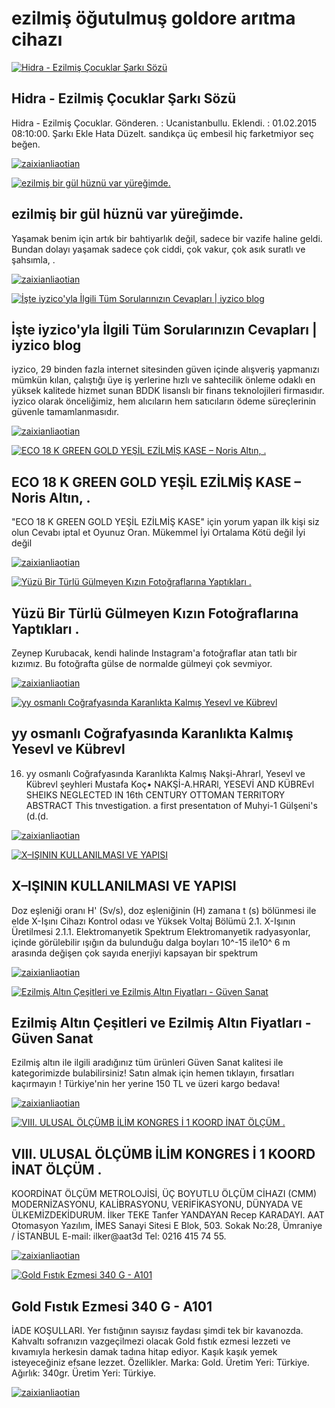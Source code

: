 # ezilmiş öğutulmuş goldore arıtma cihazı
<a href="https://mnn.zoosnet.net/LR/Chatpre.aspx?id=MNN94995150&p=https://topgrinding.com/" target="_blank">![Hidra - Ezilmiş Çocuklar Şarkı Sözü](https://github.com/technlg/images/blob/main/18.jpg)</a>
## Hidra - Ezilmiş Çocuklar Şarkı Sözü
Hidra - Ezilmiş Çocuklar. Gönderen. : Ucanistanbullu. Eklendi. : 01.02.2015 08:10:00. Şarkı Ekle Hata Düzelt. sandıkça üç embesil hiç farketmiyor seç beğen.
<a href="https://mnn.zoosnet.net/LR/Chatpre.aspx?id=MNN94995150&p=https://topgrinding.com/" target="_blank"><img src="https://github.com/technlg/images/raw/main/chat11.jpg" alt="zaixianliaotian"/></a><a href="//whatsapp.shibangsoft.com/WhatsApp.php" ><img src="https://github.com/technlg/images/raw/main/chat11.png" alt=""></a>
<a href="https://mnn.zoosnet.net/LR/Chatpre.aspx?id=MNN94995150&p=https://topgrinding.com/" target="_blank">![ezilmiş bir gül hüznü var yüreğimde.](https://github.com/technlg/images/blob/main/30.jpg)</a>
## ezilmiş bir gül hüznü var yüreğimde.
Yaşamak benim için artık bir bahtiyarlık değil, sadece bir vazife haline geldi. Bundan dolayı yaşamak sadece çok ciddi, çok vakur, çok asık suratlı ve şahsımla, .
<a href="https://mnn.zoosnet.net/LR/Chatpre.aspx?id=MNN94995150&p=https://topgrinding.com/" target="_blank"><img src="https://github.com/technlg/images/raw/main/chat11.jpg" alt="zaixianliaotian"/></a><a href="//whatsapp.shibangsoft.com/WhatsApp.php" ><img src="https://github.com/technlg/images/raw/main/chat11.png" alt=""></a>
<a href="https://mnn.zoosnet.net/LR/Chatpre.aspx?id=MNN94995150&p=https://topgrinding.com/" target="_blank">![İşte iyzico'yla İlgili Tüm Sorularınızın Cevapları | iyzico blog](https://github.com/technlg/images/blob/main/34.jpg)</a>
## İşte iyzico'yla İlgili Tüm Sorularınızın Cevapları | iyzico blog
iyzico, 29 binden fazla internet sitesinden güven içinde alışveriş yapmanızı mümkün kılan, çalıştığı üye iş yerlerine hızlı ve sahtecilik önleme odaklı en yüksek kalitede hizmet sunan BDDK lisanslı bir finans teknolojileri firmasıdır. iyzico olarak önceliğimiz, hem alıcıların hem satıcıların ödeme süreçlerinin güvenle tamamlanmasıdır. 
<a href="https://mnn.zoosnet.net/LR/Chatpre.aspx?id=MNN94995150&p=https://topgrinding.com/" target="_blank"><img src="https://github.com/technlg/images/raw/main/chat11.jpg" alt="zaixianliaotian"/></a><a href="//whatsapp.shibangsoft.com/WhatsApp.php" ><img src="https://github.com/technlg/images/raw/main/chat11.png" alt=""></a>
<a href="https://mnn.zoosnet.net/LR/Chatpre.aspx?id=MNN94995150&p=https://topgrinding.com/" target="_blank">![ECO 18 K GREEN GOLD YEŞİL EZİLMİŞ KASE – Noris Altın, .](https://github.com/technlg/images/blob/main/61.jpg)</a>
## ECO 18 K GREEN GOLD YEŞİL EZİLMİŞ KASE – Noris Altın, .
"ECO 18 K GREEN GOLD YEŞİL EZİLMİŞ KASE" için yorum yapan ilk kişi siz olun Cevabı iptal et Oyunuz Oran. Mükemmel İyi Ortalama Kötü değil İyi değil
<a href="https://mnn.zoosnet.net/LR/Chatpre.aspx?id=MNN94995150&p=https://topgrinding.com/" target="_blank"><img src="https://github.com/technlg/images/raw/main/chat11.jpg" alt="zaixianliaotian"/></a><a href="//whatsapp.shibangsoft.com/WhatsApp.php" ><img src="https://github.com/technlg/images/raw/main/chat11.png" alt=""></a>
<a href="https://mnn.zoosnet.net/LR/Chatpre.aspx?id=MNN94995150&p=https://topgrinding.com/" target="_blank">![Yüzü Bir Türlü Gülmeyen Kızın Fotoğraflarına Yaptıkları .](https://github.com/technlg/images/blob/main/12.jpg)</a>
## Yüzü Bir Türlü Gülmeyen Kızın Fotoğraflarına Yaptıkları .
Zeynep Kurubacak, kendi halinde Instagram'a fotoğraflar atan tatlı bir kızımız. Bu fotoğrafta gülse de normalde gülmeyi çok sevmiyor.
<a href="https://mnn.zoosnet.net/LR/Chatpre.aspx?id=MNN94995150&p=https://topgrinding.com/" target="_blank"><img src="https://github.com/technlg/images/raw/main/chat11.jpg" alt="zaixianliaotian"/></a><a href="//whatsapp.shibangsoft.com/WhatsApp.php" ><img src="https://github.com/technlg/images/raw/main/chat11.png" alt=""></a>
<a href="https://mnn.zoosnet.net/LR/Chatpre.aspx?id=MNN94995150&p=https://topgrinding.com/" target="_blank">![yy osmanlı Coğrafyasında Karanlıkta Kalmış Yesevl ve Kübrevl](https://github.com/technlg/images/blob/main/25.jpg)</a>
## yy osmanlı Coğrafyasında Karanlıkta Kalmış Yesevl ve Kübrevl
16. yy osmanlı Coğrafyasında Karanlıkta Kalmış Nakşi-Ahrarl, Yesevl ve Kübrevl şeyhleri Mustafa Koç• NAKŞİ-A.HRARl, YESEVİ AND KÜBREvl SHEIKS NEGLECTED IN 16th CENTURY OTTOMAN TERRITORY ABSTRACT This tnvestigation. a first presentatıon of Muhyi-1 Gülşeni's (d.(d.
<a href="https://mnn.zoosnet.net/LR/Chatpre.aspx?id=MNN94995150&p=https://topgrinding.com/" target="_blank"><img src="https://github.com/technlg/images/raw/main/chat11.jpg" alt="zaixianliaotian"/></a><a href="//whatsapp.shibangsoft.com/WhatsApp.php" ><img src="https://github.com/technlg/images/raw/main/chat11.png" alt=""></a>
<a href="https://mnn.zoosnet.net/LR/Chatpre.aspx?id=MNN94995150&p=https://topgrinding.com/" target="_blank">![X–IŞININ KULLANILMASI VE YAPISI](https://github.com/technlg/images/blob/main/47.jpg)</a>
## X–IŞININ KULLANILMASI VE YAPISI
Doz eşleniği oranı H' (Sv/s), doz eşleniğinin (H) zamana t (s) bölünmesi ile elde X-Işını Cihazı Kontrol odası ve Yüksek Voltaj Bölümü 2.1. X-Işının Üretilmesi 2.1.1. Elektromanyetik Spektrum Elektromanyetik radyasyonlar, içinde görülebilir ışığın da bulunduğu dalga boyları 10^-15 ile10^ 6 m arasında değişen çok sayıda enerjiyi kapsayan bir spektrum 
<a href="https://mnn.zoosnet.net/LR/Chatpre.aspx?id=MNN94995150&p=https://topgrinding.com/" target="_blank"><img src="https://github.com/technlg/images/raw/main/chat11.jpg" alt="zaixianliaotian"/></a><a href="//whatsapp.shibangsoft.com/WhatsApp.php" ><img src="https://github.com/technlg/images/raw/main/chat11.png" alt=""></a>
<a href="https://mnn.zoosnet.net/LR/Chatpre.aspx?id=MNN94995150&p=https://topgrinding.com/" target="_blank">![Ezilmiş Altın Çeşitleri ve Ezilmiş Altın Fiyatları - Güven Sanat](https://github.com/technlg/images/blob/main/16.jpg)</a>
## Ezilmiş Altın Çeşitleri ve Ezilmiş Altın Fiyatları - Güven Sanat
Ezilmiş altın ile ilgili aradığınız tüm ürünleri Güven Sanat kalitesi ile kategorimizde bulabilirsiniz! Satın almak için hemen tıklayın, fırsatları kaçırmayın ! Türkiye'nin her yerine 150 TL ve üzeri kargo bedava!
<a href="https://mnn.zoosnet.net/LR/Chatpre.aspx?id=MNN94995150&p=https://topgrinding.com/" target="_blank"><img src="https://github.com/technlg/images/raw/main/chat11.jpg" alt="zaixianliaotian"/></a><a href="//whatsapp.shibangsoft.com/WhatsApp.php" ><img src="https://github.com/technlg/images/raw/main/chat11.png" alt=""></a>
<a href="https://mnn.zoosnet.net/LR/Chatpre.aspx?id=MNN94995150&p=https://topgrinding.com/" target="_blank">![VIII. ULUSAL ÖLÇÜMB İLİM KONGRES İ 1 KOORD İNAT ÖLÇÜM .](https://github.com/technlg/images/blob/main/27.jpg)</a>
## VIII. ULUSAL ÖLÇÜMB İLİM KONGRES İ 1 KOORD İNAT ÖLÇÜM .
KOORDİNAT ÖLÇÜM METROLOJİSİ, ÜÇ BOYUTLU ÖLÇÜM CİHAZI (CMM) MODERNİZASYONU, KALİBRASYONU, VERİFİKASYONU, DÜNYADA VE ÜLKEMİZDEKİDURUM. İlker TEKE Tanfer YANDAYAN Recep KARADAYI.  AAT Otomasyon Yazılım, İMES Sanayi Sitesi E Blok, 503. Sokak No:28, Ümraniye / İSTANBUL E-mail: ilker@aat3d Tel: 0216 415 74 55.
<a href="https://mnn.zoosnet.net/LR/Chatpre.aspx?id=MNN94995150&p=https://topgrinding.com/" target="_blank"><img src="https://github.com/technlg/images/raw/main/chat11.jpg" alt="zaixianliaotian"/></a><a href="//whatsapp.shibangsoft.com/WhatsApp.php" ><img src="https://github.com/technlg/images/raw/main/chat11.png" alt=""></a>
<a href="https://mnn.zoosnet.net/LR/Chatpre.aspx?id=MNN94995150&p=https://topgrinding.com/" target="_blank">![Gold Fıstık Ezmesi 340 G - A101](https://github.com/technlg/images/blob/main/48.jpg)</a>
## Gold Fıstık Ezmesi 340 G - A101
İADE KOŞULLARI. Yer fıstığının sayısız faydası şimdi tek bir kavanozda. Kahvaltı sofranızın vazgeçilmezi olacak Gold fıstık ezmesi lezzeti ve kıvamıyla herkesin damak tadına hitap ediyor. Kaşık kaşık yemek isteyeceğiniz efsane lezzet. Özellikler. Marka: Gold. Üretim Yeri: Türkiye. Ağırlık: 340gr. Üretim Yeri: Türkiye.
<a href="https://mnn.zoosnet.net/LR/Chatpre.aspx?id=MNN94995150&p=https://topgrinding.com/" target="_blank"><img src="https://github.com/technlg/images/raw/main/chat11.jpg" alt="zaixianliaotian"/></a><a href="//whatsapp.shibangsoft.com/WhatsApp.php" ><img src="https://github.com/technlg/images/raw/main/chat11.png" alt=""></a>
